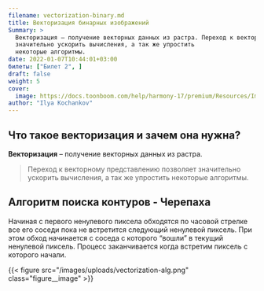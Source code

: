 ```yaml
---
filename: vectorization-binary.md
title: Векторизация бинарных изображений
Summary: >
  Векторизация – получение векторных данных из растра. Переход к векторному представлению позволяет
  значительно ускорить вычисления, а так же упростить
  некоторые алгоритмы.
date: 2022-01-07T10:44:01+03:00
билеты: ["Билет 2", ]
draft: false
weight: 5
cover:
  image: https://docs.toonboom.com/help/harmony-17/premium/Resources/Images/HAR/Trad_Anim/002_Scan/vectorize_image.png
author: "Ilya Kochankov"
---
```


## Что такое векторизация и зачем она нужна?

**Векторизация** – получение векторных данных из растра.

> Переход к векторному представлению позволяет
значительно ускорить вычисления, а так же упростить
некоторые алгоритмы.


## Алгоритм поиска контуров - Черепаха

Начиная с первого ненулевого пиксела обходятся по часовой стрелке все его соседи пока не встретится следующий 
ненулевой пиксель. При этом обход начинается с соседа с которого “вошли” в текущий ненулевой пиксель. Процесс 
заканчивается когда встретим пиксель с которого начали.

{{< figure src="/images/uploads/vectorization-alg.png"
class="figure__image" >}}
